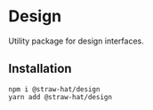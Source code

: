 # Design

Utility package for design interfaces.

## Installation

```
npm i @straw-hat/design
yarn add @straw-hat/design
```
